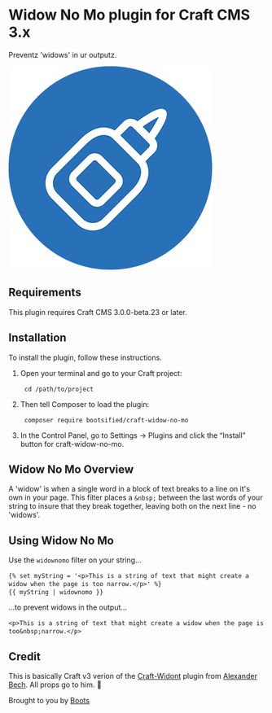 # Widow No Mo plugin for Craft CMS 3.x

Preventz 'widows' in ur outputz.

![Logo](resources/img/plugin-logo.png)

## Requirements

This plugin requires Craft CMS 3.0.0-beta.23 or later.

## Installation

To install the plugin, follow these instructions.

1. Open your terminal and go to your Craft project:

        cd /path/to/project

2. Then tell Composer to load the plugin:

        composer require bootsified/craft-widow-no-mo

3. In the Control Panel, go to Settings → Plugins and click the “Install” button for craft-widow-no-mo.

## Widow No Mo Overview

A 'widow' is when a single word in a block of text breaks to a line on it's own in your page. This filter places a `&nbsp;` between the last words of your string to insure that they break together, leaving both on the next line - no 'widows'.

## Using Widow No Mo

Use the `widownomo` filter on your string...
```
{% set myString = '<p>This is a string of text that might create a widow when the page is too narrow.</p>' %}
{{ myString | widownomo }}
```
...to prevent widows in the output...
```
<p>This is a string of text that might create a widow when the page is too&nbsp;narrow.</p>
```

## Credit
This is basically Craft v3 verion of the [Craft-Widont](https://github.com/alexbech/Craft-Widont) plugin from [Alexander Bech](https://github.com/alexbech).  All props go to him.  :raised_hands:

Brought to you by [Boots](http://boots.media)
